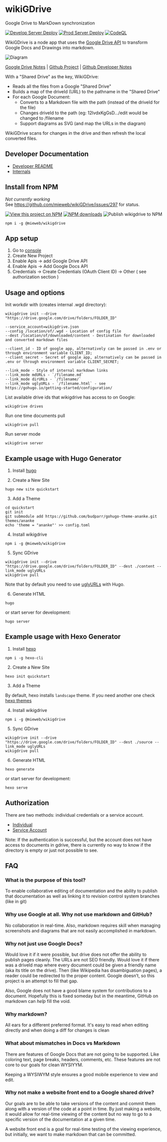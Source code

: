 # wikiGDrive

Google Drive to MarkDown synchronization

[![Develop Server Deploy](https://github.com/mieweb/wikiGDrive/actions/workflows/DevelopServerDeploy.yml/badge.svg?branch=develop&event=push)](https://github.com/mieweb/wikiGDrive/actions/workflows/DevelopServerDeploy.yml)
[![Prod Server Deploy](https://github.com/mieweb/wikiGDrive/actions/workflows/ProdServerDeploy.yml/badge.svg?branch=master&event=push)](https://github.com/mieweb/wikiGDrive/actions/workflows/ProdServerDeploy.yml)
[![CodeQL](https://github.com/mieweb/wikiGDrive/actions/workflows/codeql-analysis.yml/badge.svg?branch=master&event=push)](https://github.com/mieweb/wikiGDrive/actions/workflows/codeql-analysis.yml?query=event%3Apush+branch%3Amaster+)

WikiGDrive is a node app that uses the [Google Drive API](https://developers.google.com/drive/api/v3/quickstart/nodejs) to transform Google Docs and Drawings into markdown.

![Diagram](./diagram.svg)

[Google Drive Notes](https://docs.google.com/document/d/1H6vwfQXIexdg4ldfaoPUjhOZPnSkNn6h29WD6Fi-SBY/edit#)
| [Github Project](https://github.com/mieweb/wikiGDrive/projects)
| [Github Developer Notes](./developer.md)

With a "Shared Drive" as the key, WikiGDrive:

* Reads all the files from a Google "Shared Drive"
* Builds a map of the driveId (URL) to the pathname in the "Shared Drive"
* For each Google Document:
    * Converts to a Markdown file with the path (instead of the driveId for the file)
    * Changes driveId to the path (eg: 12lvdxKgGsD.../edit would be changed to /filename
    * Support diagrams as SVG (and map the URLs in the diagram)

WikiGDrive scans for changes in the drive and then refresh the local converted files.

## Developer Documentation

* [Developer README](./developer.md)
* [Internals](./internals.md)

## Install from NPM

*Not currently working*  
See https://github.com/mieweb/wikiGDrive/issues/297 for status.

[![View this project on NPM](https://img.shields.io/npm/v/@mieweb/wikigdrive.svg)](https://www.npmjs.com/package/@mieweb/wikigdrive)
[![NPM downloads](https://img.shields.io/npm/dm/@mieweb/wikigdrive.svg)](https://www.npmjs.com/package/@mieweb/wikigdrive)
![Publish wikigdrive to NPM](https://github.com/mieweb/wikiGDrive/workflows/Publish%20wikigdrive%20to%20NPM/badge.svg)

```
npm i -g @mieweb/wikigdrive
```

## App setup

1. Go to [console](https://console.developers.google.com/)
2. Create New Project
3. Enable Apis -> add Google Drive API
4. Enable Apis -> Add Google Docs API
5. Credentials -> Create Credentials (OAuth Client ID) -> Other ( see authorization section )

## Usage and options

Init workdir with (creates internal .wgd directory):

```
wikigdrive init --drive "https://drive.google.com/drive/folders/FOLDER_ID"

--service_account=wikigdrive.json
--config /location/of/.wgd - Location of config file
--dest /location/of/downloaded/content - Destination for downloaded and converted markdown files

--client_id - ID of google app, alternatively can be passed in .env or through environment variable CLIENT_ID;
--client_secret - Secret of google app, alternatively can be passed in .env or through environment variable CLIENT_SECRET;

--link_mode - Style of internal markdown links
--link_mode mdURLs - `/filename.md`
--link_mode dirURLs - `/filename/`
--link_mode uglyURLs - `/filename.html` - see https://gohugo.io/getting-started/configuration/
```

List available drive ids that wikigdrive has access to on Google:

```
wikigdrive drives
```

Run one time documents pull

```
wikigdrive pull
```

Run server mode

```
wikigdrive server
```

## Example usage with Hugo Generator

1. Install [hugo](https://gohugo.io/getting-started/quick-start/)

2. Create a New Site

```
hugo new site quickstart
```

3. Add a Theme

```
cd quickstart
git init
git submodule add https://github.com/budparr/gohugo-theme-ananke.git themes/ananke
echo 'theme = "ananke"' >> config.toml
```

4. Install wikigdrive

```
npm i -g @mieweb/wikigdrive
```

5. Sync GDrive

```
wikigdrive init --drive "https://drive.google.com/drive/folders/FOLDER_ID" --dest ./content --link_mode uglyURLs
wikigdrive pull
```

Note that by default you need to use [uglyURLs](https://gohugo.io/content-management/urls/#ugly-urls) with Hugo.

6. Generate HTML

```
hugo
```

or start server for development:

```
hugo server
```

## Example usage with Hexo Generator

1. Install [hexo](https://hexo.io/docs/main.html)

```
npm i -g hexo-cli
```

2. Create a New Site

```
hexo init quickstart
```

3. Add a Theme

By default, hexo installs `landscape` theme. If you need another one check [hexo themes](https://hexo.io/docs/themes)

4. Install wikigdrive

```
npm i -g @mieweb/wikigdrive
```

5. Sync GDrive

```
wikigdrive init --drive "https://drive.google.com/drive/folders/FOLDER_ID" --dest ./source --link_mode uglyURLs
wikigdrive pull
```

6. Generate HTML

```
hexo generate
```

or start server for development:

```
hexo serve
```

## Authorization

There are two methods: individual credentials or a service account.

* [Individual](https://cloud.google.com/docs/authentication/end-user#creating_your_client_credentials)
* [Service Account](https://developers.google.com/identity/protocols/oauth2/service-account#delegatingauthority)

Note: If the authentication is successful, but the account does not have access to documents in gdrive, there is currently no way to know if the directory is empty or just not possible to see.

## FAQ

### What is the purpose of this tool?

To enable collaborative editing of documentation and the ability to publish that documentation as well as linking it to revision control system branches (like in git)

### Why use Google at all. Why not use markdown and GitHub?

No collaboration in real-time. Also, markdown requires skill when managing screenshots and diagrams that are not easily accomplished in markdown.

### Why not just use Google Docs?

Would love it if it were possible, but drive does not offer the ability to publish pages cleanly. The URLs are not SEO friendly. Would love it if there was a driveId map where every document could be given a friendly name (aka its title on the drive). Then (like Wikipedia has disambiguation pages), a reader could be redirected to the proper content. Google doesn’t, so this project is an attempt to fill that gap.

Also, Google does not have a good blame system for contributions to a document. Hopefully this is fixed someday but in the meantime, GitHub on markdown can _help_ fill the void.

### Why markdown?

All ears for a different preferred format. It's easy to read when editing directly and when doing a diff for changes is clean

### What about mismatches in Docs vs Markdown

There are features of Google Docs that are not going to be supported. Like coloring text, page breaks, headers, comments, etc. These features are not core to our goals for clean WYSIYYM.

Keeping a WYSIWYM style ensures a good mobile experience to view and edit.

### Why not make a website front end to a Google shared drive?

Our goals are to be able to take versions of the content and commit them along with a version of the code at a point in time. By just making a website, it would allow for real-time viewing of the content but no way to go to a specific version of the documentation at a given time.

A website front end is a goal for real-time testing of the viewing experience, but initially, we want to make markdown that can be committed.
